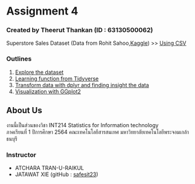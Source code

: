 # Assignment 4
### Created by Theerut Thankan (ID : 63130500062)
Superstore Sales Dataset (Data from Rohit Sahoo,[Kaggle](https://www.kaggle.com/rohitsahoo/sales-forecasting)) >> [Using CSV](https://raw.githubusercontent.com/safesit23/INT214-Statistics/main/datasets/superstore_sales.csv)
### Outlines
1. [Explore the dataset](https://github.com/sit-2021-int214/001-Spotify-Top/blob/cf45a91ce8c87a52876845bb0e2acd6c58142f6c/assignment/HW04_63130500062/assign/Explore.md)
2. [Learning function from Tidyverse](https://github.com/sit-2021-int214/001-Spotify-Top/blob/cf45a91ce8c87a52876845bb0e2acd6c58142f6c/assignment/HW04_63130500062/assign/Learning.md)
3. [Transform data with dplyr and finding insight the data](https://github.com/sit-2021-int214/001-Spotify-Top/blob/963caf937b6a973307a96ccfa3d9279e1ce4d237/assignment/HW04_63130500062/assign/TransformData.md)
4. [Visualization with GGplot2](https://github.com/sit-2021-int214/001-Spotify-Top/blob/1c93404481be61bde24721067c341e83f187c15a/assignment/HW04_63130500062/Visualization%20with%20GGplot2.md)

## About Us
งานนี้เป็นส่วนของวิชา INT214 Statistics for Information technology <br/> ภาคเรียนที่ 1 ปีการศึกษา 2564 คณะเทคโนโลยีสารสนเทศ มหาวิทยาลัยเทคโนโลยีพระจอมเกล้าธนบุรี

### Instructor
- ATCHARA TRAN-U-RAIKUL
- JATAWAT XIE (gitHub : [safesit23](https://github.com/safesit23))
